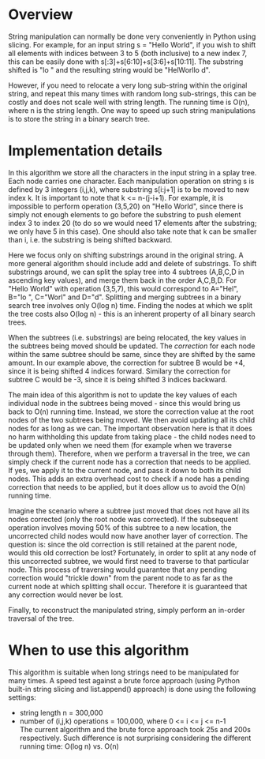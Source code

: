 # Overview
String manipulation can normally be done very conveniently in Python using slicing. For example, for an input string s = "Hello World", if you wish to shift all elements with indices between 3 to 5 (both inclusive) to a new index 7, this can be easily done with s[:3]+s[6:10]+s[3:6]+s[10:11]. The substring shifted is "lo " and the resulting string would be "HelWorllo d".   

However, if you need to relocate a very long sub-string within the original string, and repeat this many times with random long sub-strings, this can be costly and does not scale well with string length. The running time is O(n), where n is the string length.
One way to speed up such string manipulations is to store the string in a binary search tree.

# Implementation details
In this algorithm we store all the characters in the input string in a splay tree. Each node carries one character. Each manipulation operation on string s is defined by 3 integers (i,j,k), where substring s[i:j+1] is to be moved to new index k. It is important to note that k <= n-(j-i+1). For example, it is impossible to perform operation (3,5,20) on "Hello World", since there is simply not enough elements to go before the substring to push element index 3 to index 20 (to do so we would need 17 elements after the substring; we only have 5 in this case). One should also take note that k can be smaller than i, i.e. the substring is being shifted backward.  

Here we focus only on shifting substrings around in the original string. A more general algorithm should include add and delete of substrings. To shift substrings around, we can split the splay tree into 4 subtrees (A,B,C,D in ascending key values), and merge them back in the order A,C,B,D. For "Hello World" with operation (3,5,7), this would correspond to A="Hel", B="lo ", C="Worl" and D="d". Splitting and merging subtrees in a binary search tree involves only O(log n) time. Finding the nodes at which we split the tree costs also O(log n) - this is an inherent property of all binary search trees. 

When the subtrees (i.e. substrings) are being relocated, the key values in the subtrees being moved should be updated. The *correction* for each node within the same subtree should be same, since they are shifted by the same amount. In our example above, the correction for subtree B would be +4, since it is being shifted 4 indices forward. Similary the correction for subtree C would be -3, since it is being shifted 3 indices backward.

The main idea of this algorithm is not to update the key values of each individual node in the subtrees being moved - since this would bring us back to O(n) running time. Instead, we store the correction value at the root nodes of the two subtrees being moved. We then avoid updating all its child nodes for as long as we can. The important observation here is that it does no harm withholding this update from taking place - the child nodes need to be updated only when we need them (for example when we traverse through them). Therefore, when we perform a traversal in the tree, we can simply check if the current node has a correction that needs to be applied. If yes, we apply it to the current node, and pass it down to both its child nodes. This adds an extra overhead cost to check if a node has a pending correction that needs to be applied, but it does allow us to avoid the O(n) running time.

Imagine the scenario where a subtree just moved that does not have all its nodes corrected (only the root node was corrected). If the subsequent operation involves moving 50% of this subtree to a new location, the uncorrected child nodes would now have another layer of correction. The question is: since the old correction is still retained at the parent node, would this old correction be lost? Fortunately, in order to split at any node of this uncorrected subtree, we would first need to traverse to that particular node. This process of traversing would guarantee that any pending correction would "trickle down" from the parent node to as far as the current node at which splitting shall occur. Therefore it is guaranteed that any correction would never be lost.

Finally, to reconstruct the manipulated string, simply perform an in-order traversal of the tree.

# When to use this algorithm
This algorithm is suitable when long strings need to be manipulated for many times. A speed test against a brute force approach (using Python built-in string slicing and list.append() approach) is done using the following settings:
- string length n = 300,000 
- number of (i,j,k) operations = 100,000, where 0 <= i <= j <= n-1  
The current algorithm and the brute force approach took 25s and 200s respectively. Such difference is not surprising considering the different running time: O(log n) vs. O(n)
